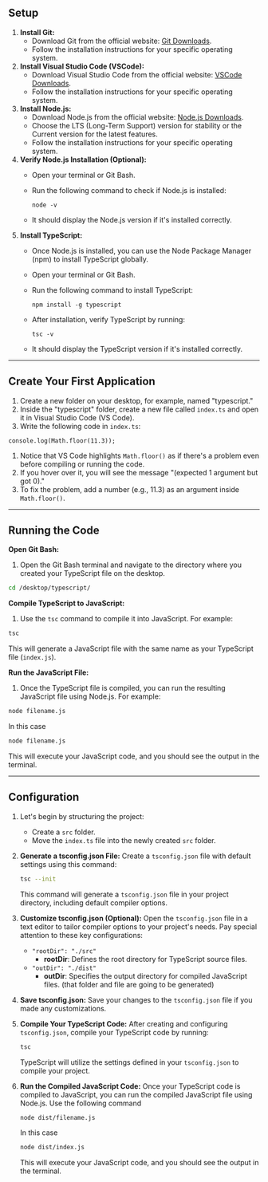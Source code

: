 ## Setup

1. **Install Git:**
    - Download Git from the official website: [Git Downloads](https://git-scm.com/downloads).
    - Follow the installation instructions for your specific operating system.
2. **Install Visual Studio Code (VSCode):**
    - Download Visual Studio Code from the official website: [VSCode Downloads](https://code.visualstudio.com/download).
    - Follow the installation instructions for your specific operating system.
3. **Install Node.js:**
    - Download Node.js from the official website: [Node.js Downloads](https://nodejs.org/).
    - Choose the LTS (Long-Term Support) version for stability or the Current version for the latest features.
    - Follow the installation instructions for your specific operating system.
4. **Verify Node.js Installation (Optional):**
    - Open your terminal or Git Bash.
    - Run the following command to check if Node.js is installed:

        ```
        node -v
        
        ```
        
    - It should display the Node.js version if it's installed correctly.
5. **Install TypeScript:**
    - Once Node.js is installed, you can use the Node Package Manager (npm) to install TypeScript globally.
    - Open your terminal or Git Bash.
    - Run the following command to install TypeScript:

        ```
        npm install -g typescript
        
        ```
        
    - After installation, verify TypeScript by running:

        ```
        tsc -v
        
        ```
        
    - It should display the TypeScript version if it's installed correctly.

---

## **Create Your First Application**

1. Create a new folder on your desktop, for example, named "typescript."
2. Inside the "typescript" folder, create a new file called `index.ts` and open it in Visual Studio Code (VS Code).
3. Write the following code in `index.ts`:

```tsx
console.log(Math.floor(11.3));

```

1. Notice that VS Code highlights `Math.floor()` as if there's a problem even before compiling or running the code.
2. If you hover over it, you will see the message "(expected 1 argument but got 0)."
3. To fix the problem, add a number (e.g., 11.3) as an argument inside `Math.floor()`.

---

## **Running the Code**

**Open Git Bash:**

1. Open the Git Bash terminal and navigate to the directory where you created your TypeScript file on the desktop.

```bash
cd /desktop/typescript/
```

**Compile TypeScript to JavaScript:**

1. Use the `tsc` command to compile it into JavaScript. For example:

```bash
tsc
```

This will generate a JavaScript file with the same name as your TypeScript file (`index.js`).

**Run the JavaScript File:**

1. Once the TypeScript file is compiled, you can run the resulting JavaScript file using Node.js. For example:

```bash
node filename.js
```

In this case 

```bash
node filename.js
```

This will execute your JavaScript code, and you should see the output in the terminal.

---

## **Configuration**

1. Let's begin by structuring the project:
    - Create a `src` folder.
    - Move the `index.ts` file into the newly created `src` folder.
2. **Generate a tsconfig.json File:**
Create a `tsconfig.json` file with default settings using this command:

    ```bash
    tsc --init
    ```

    This command will generate a `tsconfig.json` file in your project directory, including default compiler options.

3. **Customize tsconfig.json (Optional):**
Open the `tsconfig.json` file in a text editor to tailor compiler options to your project's needs. Pay special attention to these key configurations:
    - `"rootDir": "./src"`
        - **rootDir**: Defines the root directory for TypeScript source files.
    - `"outDir": "./dist"`
        - **outDir**: Specifies the output directory for compiled JavaScript files. (that folder and file are going to be generated)
4. **Save tsconfig.json:**
Save your changes to the `tsconfig.json` file if you made any customizations.
5. **Compile Your TypeScript Code:**
After creating and configuring `tsconfig.json`, compile your TypeScript code by running:

    ```bash
    tsc
    ```

    TypeScript will utilize the settings defined in your `tsconfig.json` to compile your project.

6. **Run the Compiled JavaScript Code:**
Once your TypeScript code is compiled to JavaScript, you can run the compiled JavaScript file using Node.js. Use the following command

    ```bash
    node dist/filename.js
    ```

    In this case

    ```bash
    node dist/index.js
    ```

    This will execute your JavaScript code, and you should see the output in the terminal.
